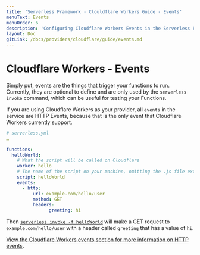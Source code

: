 ```yaml
---
title: 'Serverless Framework - Clouldflare Workers Guide - Events'
menuText: Events
menuOrder: 6
description: 'Configuring Cloudflare Workers Events in the Serverless Framework'
layout: Doc
gitLink: /docs/providers/cloudflare/guide/events.md
---
```


# Cloudflare Workers - Events
Simply put, events are the things that trigger your functions to run. Currently, they are optional to define and are only used by the `serverless invoke` command, which can be useful for testing your Functions.

If you are using Cloudflare Workers as your provider, all `events` in the service are HTTP Events, because that is the only event that Cloudflare Workers currently support.

```yml
# serverless.yml
…

functions:
  helloWorld:
    # What the script will be called on Cloudflare
    worker: hello
    # The name of the script on your machine, omitting the .js file extension
    script: helloWorld
    events:
      - http:
          url: example.com/hello/user
          method: GET
          headers:
                greeting: hi
```

Then [`serverless invoke -f helloWorld`](../../cli-reference/invoke) will make a GET request to `example.com/hello/user` with a header called `greeting` that has a value of `hi`.

[View the Cloudflare Workers events section for more information on HTTP events](../../events).
